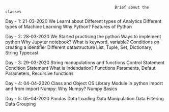                                                     Brief about the classes
                                                    
                                                    
Day - 1: 21-03-2020 We Learnt about Different types of Analytics Different types of Machine Learning Why Python? Features of Python

Day - 2: 28-03-2020 We Started practising the python Ways to implement python Why Jupyter notebook? What is keyword, variable? Conditions on creating a identifier Different datastructure List, Tuple, Set, Dictionary, String Typecast

Day - 3: 29-03-2020 String manupulations and functions Control Statement Condition Statement What is Indendation? Functions Paraments, Defaut Parameters, Recursive functions

Day - 4: 04-04-2020 Class and Object OS Library Module in python import and from import Numpy: Why Numpy? Numpy Basics

Day - 5: 05-04-2020 Pandas Data Loading Data Manipulation Data Filtering Data Grouping
